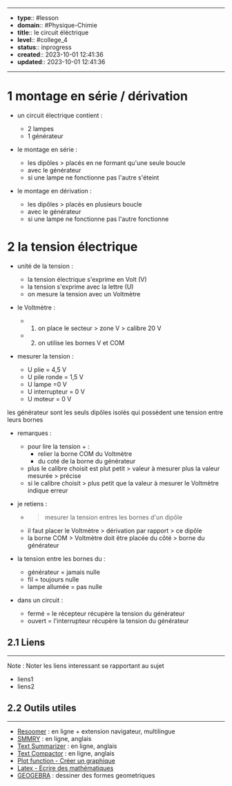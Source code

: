 


---
- **type**:: #lesson
- **domain**:: #Physique-Chimie
- **title**:: le circuit éléctrique
- **level**:: #college_4
- **status**:: inprogress
- **created**:: 2023-10-01 12:41:36
- **updated**:: 2023-10-01 12:41:36
---

# 1	montage en série / dérivation

- un circuit électrique contient  :
	- 2 lampes
	- 1 générateur

- le montage en série :
	- les dipôles > placés en ne formant qu'une seule boucle
	- avec le générateur
	- si une lampe ne fonctionne pas l'autre s'éteint

- le montage en dérivation :
	- les dipôles > placés en plusieurs boucle 
	- avec le générateur
	- si une lampe ne fonctionne pas l'autre fonctionne

# 2	la tension électrique

- unité de la tension :
	- la tension électrique s'exprime en Volt (V)
	- la tension s'exprime avec la lettre (U)
	- on mesure la tension avec un Voltmètre

- le Voltmètre :
	- 1) on place le secteur > zone V > calibre 20 V
	- 2) on utilise les bornes V et COM

- mesurer la tension :
	- U plie = 4,5 V
	- U pile ronde = 1,5 V
	- U lampe =0 V
	- U interrupteur = 0 V
	- U moteur = 0 V 

les générateur sont les seuls dipôles isolés qui possèdent une tension entre leurs bornes

- remarques :
	- pour lire la tension + :
		- relier la borne COM du Voltmètre
		- du coté de la borne du générateur
	- plus le calibre choisit est plut petit > valeur à mesurer plus la valeur mesurée > précise
	- si le calibre choisit > plus petit que la valeur à mesurer le Voltmètre indique erreur 

- je retiens :
	- > mesurer la tension entres les bornes d'un dipôle 
	- il faut placer le Voltmètre > dérivation par rapport > ce dipôle
	- la borne COM > Voltmètre doit être placée du côté > borne du générateur
- la tension entre les bornes du :
	- générateur = jamais nulle
	- fil = toujours nulle
	- lampe allumée = pas nulle 
- dans un circuit :
	- fermé = le récepteur récupère la tension du générateur
	- ouvert = l'interrupteur récupère la tension du générateur



## 2.1	Liens
---

Note :  Noter les liens interessant se rapportant au sujet

- liens1
- liens2



## 2.2	Outils utiles
---

-   [Resoomer](https://resoomer.com/fr) : en ligne + extension navigateur, multilingue
-   [SMMRY](https://smmry.com/) : en ligne, anglais
-   [Text Summarizer](http://textsummarization.net/text-summarizer) : en ligne, anglais
-   [Text Compactor](https://www.textcompactor.com/) : en ligne, anglais
- [Plot function - Créer un graphique](https://github.com/leonhma/obsidian-functionplot)
- [Latex - Ecrire des mathématiques](https://fr.wikibooks.org/wiki/LaTeX/%C3%89crire_des_math%C3%A9matiques)
- [GEOGEBRA](https://www.geogebra.org/geometry?lang=fr) : dessiner des formes geometriques 